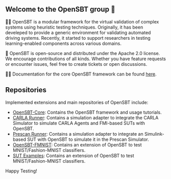 ## Welcome to the OpenSBT group 👋

🙋‍♀️ OpenSBT is a modular framework for the virtual validation of complex systems using heuristic testing techniques. 
Originally, it has been develeped to provide a generic environment for validating automated driving systems. 
Recently, it started to support researchers in testing learning-enabled components across various domains.

🌈 OpenSBT is open-source and distributed under the Apache 2.0 license. We encourage contributions of all kinds. 
Whether you have feature requests or encounter issues, feel free to create tickets or open discussions.

👩‍💻 Documentation for the core OpenSBT framework can be found [here](https://opensbt.github.io/opensbt-core/).


## Repositories
Implemented extensions and main repositories of OpenSBT include:

- [OpenSBT-Core](https://github.com/opensbt/opensbt-core): Contains the OpenSBT framework and usage tutorials.
- [CARLA Runner](https://github.com/opensbt/carla-runner): Contains a simulation adapter to integrate the CARLA Simulator to simulate CARLA Agents and FMI-based SUTs with OpenSBT.
- [Prescan Runner](https://github.com/opensbt/prescan_runner): Contains a simulation adapter to integrate an Simulink-based SUT with OpenSBT to simulate it in the Prescan Simulator.
- [OpenSBT-FMNIST](https://github.com/opensbt/opensbt-fmnist): Contains an extension of OpenSBT to test MNIST/Fashion-MNIST classifiers.
- [SUT Examples](https://github.com/opensbt/sut-examples): Contains an extension of OpenSBT to test MNIST/Fashion-MNIST classifiers.

Happy Testing!

